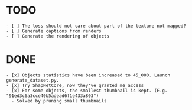 # TODO

    - [ ] The loss should not care about part of the texture not mapped?
    - [ ] Generate captions from renders
    - [ ] Generate the rendering of objects

# DONE

    - [x] Objects statistics have been increased to 45_000. Launch generate_dataset.py.
    - [x] Try ShapNetCore, now they've granted me access
    - [x] For some objects, the smallest thumbnail is kept. (E.g. "91ed3c6a3cce40b5adead6f1e433a803")
      - Solved by pruning small thumbnails
